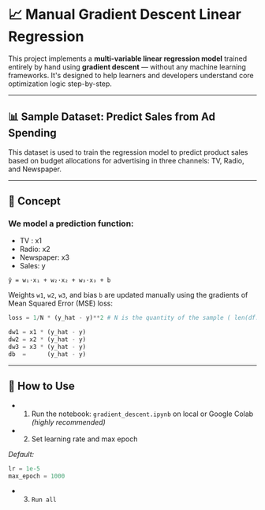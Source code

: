 # 📈 Manual Gradient Descent Linear Regression

This project implements a **multi-variable linear regression model** trained entirely by hand using **gradient descent** — without any machine learning frameworks. It's designed to help learners and developers understand core optimization logic step-by-step.

---

## 📊 Sample Dataset: Predict Sales from Ad Spending

This dataset is used to train the regression model to predict product sales based on budget allocations for advertising in three channels: TV, Radio, and Newspaper.

---

## 🧠 Concept

### We model a prediction function:

- TV : x1
- Radio: x2
- Newspaper: x3
- Sales: y

`ŷ = w₁·x₁ + w₂·x₂ + w₃·x₃ + b`

Weights `w1`, `w2`, `w3`, and bias `b` are updated manually using the gradients of Mean Squared Error (MSE) loss:

```python
loss = 1/N * (y_hat - y)**2 # N is the quantity of the sample ( len(df.index) )

dw1 = x1 * (y_hat - y)
dw2 = x2 * (y_hat - y)
dw3 = x3 * (y_hat - y)
db  =      (y_hat - y)

```

---

## 🚀 How to Use

- 1. Run the notebook: `gradient_descent.ipynb` on local or Google Colab _(highly recommended)_

- 2. Set learning rate and max epoch

_Default:_

```python
lr = 1e-5
max_epoch = 1000
```

- 3. `Run all`
